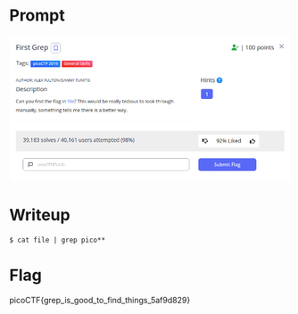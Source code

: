 <h1>
  Prompt
</h1>

![alt text](prompt.png)

<h1>
  Writeup
</h1>

```
$ cat file | grep pico**
```

<h1>
  Flag
</h1>

picoCTF{grep_is_good_to_find_things_5af9d829}

